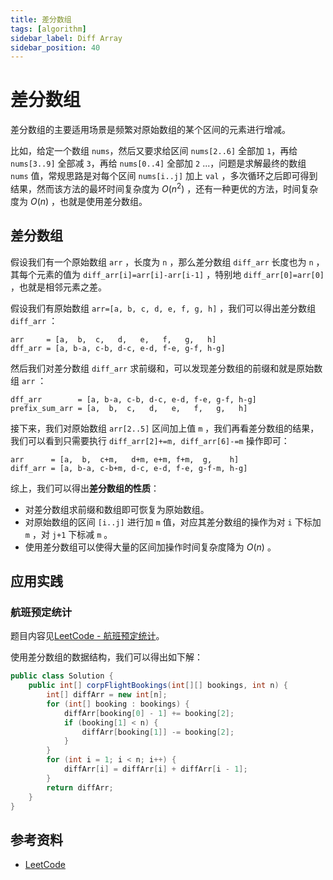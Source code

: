 ```yaml
---
title: 差分数组
tags: [algorithm]
sidebar_label: Diff Array
sidebar_position: 40
---
```


# 差分数组

差分数组的主要适用场景是频繁对原始数组的某个区间的元素进行增减。

比如，给定一个数组 `nums`，然后又要求给区间 `nums[2..6]` 全部加 `1`，再给 `nums[3..9]` 全部减 `3`，再给 `nums[0..4]` 全部加 `2` ...，问题是求解最终的数组 `nums` 值，常规思路是对每个区间 `nums[i..j]` 加上 `val` ，多次循环之后即可得到结果，然而该方法的最坏时间复杂度为 $O(n^2)$ ，还有一种更优的方法，时间复杂度为 $O(n)$ ，也就是使用差分数组。

## 差分数组

假设我们有一个原始数组 `arr` ，长度为 `n` ，那么差分数组 `diff_arr` 长度也为 `n` ，其每个元素的值为 `diff_arr[i]=arr[i]-arr[i-1]` ，特别地 `diff_arr[0]=arr[0]` ，也就是相邻元素之差。

假设我们有原始数组 `arr=[a, b, c, d, e, f, g, h]` ，我们可以得出差分数组 `diff_arr` ：

```
arr     = [a,  b,  c,   d,   e,   f,   g,   h]
dff_arr = [a, b-a, c-b, d-c, e-d, f-e, g-f, h-g]
```

然后我们对差分数组 `diff_arr` 求前缀和，可以发现差分数组的前缀和就是原始数组 `arr` ：

```
dff_arr        = [a, b-a, c-b, d-c, e-d, f-e, g-f, h-g]
prefix_sum_arr = [a,  b,  c,   d,   e,   f,   g,   h]
```

接下来，我们对原始数组 `arr[2..5]` 区间加上值 `m` ，我们再看差分数组的结果，我们可以看到只需要执行 `diff_arr[2]+=m, diff_arr[6]-=m` 操作即可：

```
arr      = [a,  b,  c+m,   d+m, e+m, f+m,  g,    h]
diff_arr = [a, b-a, c-b+m, d-c, e-d, f-e, g-f-m, h-g]
```

综上，我们可以得出**差分数组的性质**：

* 对差分数组求前缀和数组即可恢复为原始数组。
* 对原始数组的区间 `[i..j]` 进行加 `m` 值，对应其差分数组的操作为对 `i` 下标加 `m` ，对 `j+1` 下标减 `m` 。
* 使用差分数组可以使得大量的区间加操作时间复杂度降为 $O(n)$ 。

## 应用实践

### 航班预定统计

题目内容见[LeetCode - 航班预定统计](https://leetcode.cn/problems/corporate-flight-bookings/)。

使用差分数组的数据结构，我们可以得出如下解：

```java showLineNumbers
public class Solution {
    public int[] corpFlightBookings(int[][] bookings, int n) {
        int[] diffArr = new int[n];
        for (int[] booking : bookings) {
            diffArr[booking[0] - 1] += booking[2];
            if (booking[1] < n) {
                diffArr[booking[1]] -= booking[2];
            }
        }
        for (int i = 1; i < n; i++) {
            diffArr[i] = diffArr[i] + diffArr[i - 1];
        }
        return diffArr;
    }
}
```

## 参考资料

* [LeetCode](https://leetcode.cn/)